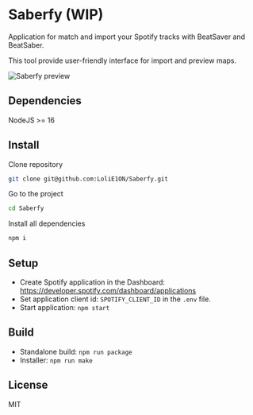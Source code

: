 # Saberfy (WIP)

Application for match and import your Spotify tracks with BeatSaver and BeatSaber.

This tool provide user-friendly interface for import and preview maps.

![Saberfy preview](https://e1on.space/saberfy_v2.png)

## Dependencies
NodeJS >= 16

## Install

Clone repository

```bash
git clone git@github.com:LoliE1ON/Saberfy.git
```

Go to the project

```bash
cd Saberfy
```

Install all dependencies

```bash
npm i
```

## Setup
- Create Spotify application in the Dashboard: https://developer.spotify.com/dashboard/applications
- Set application client id: ```SPOTIFY_CLIENT_ID``` in the ```.env``` file.
- Start application: ```npm start```

## Build
- Standalone build: ```npm run package```
- Installer:  ```npm run make```

## License

MIT
